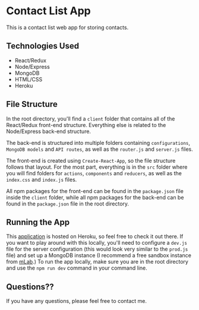 # Contact List App
This is a contact list web app for storing contacts. 

## Technologies Used
- React/Redux
- Node/Express
- MongoDB
- HTML/CSS
- Heroku

## File Structure 
In the root directory, you'll find a `client` folder that contains all of the React/Redux front-end structure. Everything else is related to the Node/Express back-end structure.

The back-end is structured into multiple folders containing `configurations`, `MongoDB models` and `API routes`, as well as the `router.js` and `server.js` files.

The front-end is created using `Create-React-App`, so the file structure follows that layout. For the most part, everything is in the `src` folder where you will find folders for `actions`, `components` and `reducers`, as well as the `index.css` and `index.js` files.

All npm packages for the front-end can be found in the `package.json` file inside the `client` folder, while all npm packages for the back-end can be found in the `package.json` file in the root directory.

## Running the App
This [application](https://thawing-lake-23793.herokuapp.com/) is hosted on Heroku, so feel free to check it out there. If you want to play around with this locally, you'll need to configure a `dev.js` file for the server configuration (this would look very similar to the `prod.js` file) and set up a MongoDB instance (I recommend a free sandbox instance from [mLab](https://mlab.com/).) To run the app locally, make sure you are in the root directory and use the `npm run dev` command in your command line.

## Questions??
If you have any questions, please feel free to contact me.
